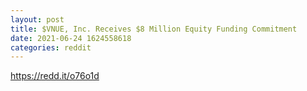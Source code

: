 ```yaml
--- 
layout: post 
title: $VNUE, Inc. Receives $8 Million Equity Funding Commitment 
date: 2021-06-24 1624558618 
categories: reddit 
--- 
```

https://redd.it/o76o1d